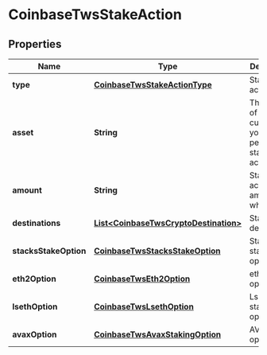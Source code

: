 
# CoinbaseTwsStakeAction

## Properties
Name | Type | Description | Notes
------------ | ------------- | ------------- | -------------
**type** | [**CoinbaseTwsStakeActionType**](CoinbaseTwsStakeActionType.md) | Staking action type |  [optional]
**asset** | **String** | The symbol of the currency you want to perform staking action with |  [optional]
**amount** | **String** | Staking action amount in whole unit |  [optional]
**destinations** | [**List&lt;CoinbaseTwsCryptoDestination&gt;**](CoinbaseTwsCryptoDestination.md) | Staking destinations |  [optional]
**stacksStakeOption** | [**CoinbaseTwsStacksStakeOption**](CoinbaseTwsStacksStakeOption.md) | Stacks stake option |  [optional]
**eth2Option** | [**CoinbaseTwsEth2Option**](CoinbaseTwsEth2Option.md) | eth2 stake option |  [optional]
**lsethOption** | [**CoinbaseTwsLsethOption**](CoinbaseTwsLsethOption.md) | LsETH stake option |  [optional]
**avaxOption** | [**CoinbaseTwsAvaxStakingOption**](CoinbaseTwsAvaxStakingOption.md) | AVAX stake option |  [optional]



